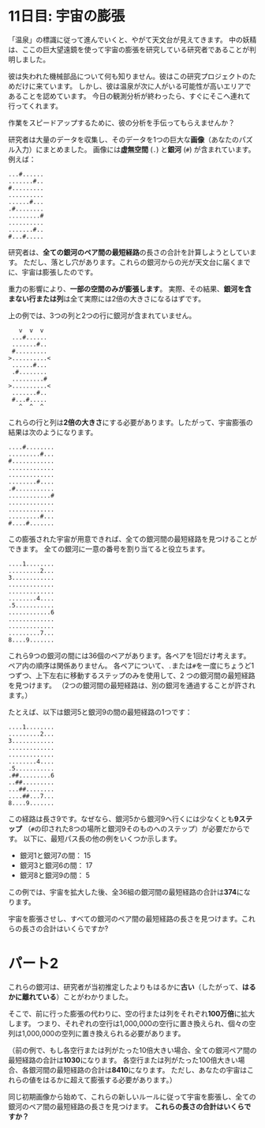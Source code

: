 # 11日目: 宇宙の膨張

「温泉」の標識に従って進んでいくと、やがて天文台が見えてきます。
中の妖精は、ここの巨大望遠鏡を使って宇宙の膨張を研究している研究者であることが判明しました。

彼は失われた機械部品について何も知りません。彼はこの研究プロジェクトのためだけに来ています。
しかし、彼は温泉が次に人がいる可能性が高いエリアであることを認めています。
今日の観測分析が終わったら、すぐにそこへ連れて行ってくれます。

作業をスピードアップするために、彼の分析を手伝ってもらえませんか？

研究者は大量のデータを収集し、そのデータを1つの巨大な**画像**（あなたのパズル入力）にまとめました。
画像には**虚無空間** (`.`) と**銀河** (`#`) が含まれています。例えば：

```
...#......
.......#..
#.........
..........
......#...
.#........
.........#
..........
.......#..
#...#.....
```

研究者は、**全ての銀河のペア間の最短経路**の長さの合計を計算しようとしています。
ただし、落とし穴があります。これらの銀河からの光が天文台に届くまでに、宇宙は膨張したのです。

重力の影響により、**一部の空間のみが膨張します**。
実際、その結果、**銀河を含まない行または列**は全て実際には2倍の大きさになるはずです。

上の例では、3つの列と2つの行に銀河が含まれていません。

```
   v  v  v
 ...#......
 .......#..
 #.........
>..........<
 ......#...
 .#........
 .........#
>..........<
 .......#..
 #...#.....
   ^  ^  ^
```

これらの行と列は**2倍の大きさ**にする必要があります。したがって、宇宙膨張の結果は次のようになります。

```
....#........
.........#...
#............
.............
.............
........#....
.#...........
............#
.............
.............
.........#...
#....#.......
```

この膨張された宇宙が用意できれば、全ての銀河間の最短経路を見つけることができます。
全ての銀河に一意の番号を割り当てると役立ちます。

```
....1........
.........2...
3............
.............
.............
........4....
.5...........
............6
.............
.............
.........7...
8....9.......
```

これら9つの銀河の間には36個のペアがあります。各ペアを1回だけ考えます。ペア内の順序は関係ありません。
各ペアについて、`.`または`#`を一度にちょうど1つずつ、上下左右に移動するステップのみを使用して、2 つの銀河間の最短経路を見つけます。
（2つの銀河間の最短経路は、別の銀河を通過することが許されます。）

たとえば、以下は銀河5と銀河9の間の最短経路の1つです：

```
....1........
.........2...
3............
.............
.............
........4....
.5...........
.##.........6
..##.........
...##........
....##...7...
8....9.......
```

この経路は長さ9です。なぜなら、銀河5から銀河9へ行くには少なくとも**9ステップ**
（`#`の印された8つの場所と銀河9そのものへのステップ）が必要だからです。
以下に、最短パス長の他の例をいくつか示します。

- 銀河1と銀河7の間： 15
- 銀河3と銀河6の間： 17
- 銀河8と銀河9の間： 5

この例では、宇宙を拡大した後、全36組の銀河間の最短経路の合計は**374**になります。

宇宙を膨張させし、すべての銀河のペア間の最短経路の長さを見つけます。これらの長さの合計はいくらですか?

# パート2

これらの銀河は、研究者が当初推定したよりもはるかに**古い**（したがって、**はるかに離れている**）ことがわかりました。

そこで、前に行った膨張の代わりに、空の行または列をそれぞれ**100万倍**に拡大します。
つまり、それぞれの空行は1,000,000の空行に置き換えられ、個々の空列は1,000,000の空列に置き換えられる必要があります。

（前の例で、もし各空行または列がたった10倍大きい場合、全ての銀河ペア間の最短経路の合計は**1030**になります。
各空行または列がたった100倍大きい場合、各銀河間の最短経路の合計は**8410**になります。
ただし、あなたの宇宙はこれらの値をはるかに超えて膨張する必要があります。）

同じ初期画像から始めて、これらの新しいルールに従って宇宙を膨張し、全ての銀河のペア間の最短経路の長さを見つけます。
**これらの長さの合計はいくらですか？**
